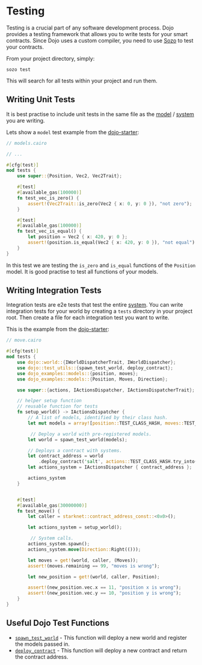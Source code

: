 # Testing

Testing is a crucial part of any software development process. Dojo provides a testing framework that allows you to write tests for your smart contracts. Since Dojo uses a custom compiler, you need to use [Sozo](/toolchain/sozo/) to test your contracts.

From your project directory, simply:

```shell
sozo test
```

This will search for all tests within your project and run them.

## Writing Unit Tests

It is best practise to include unit tests in the same file as the [model](/framework/models/) / [system](/framework/contracts/systems/) you are writing.

Lets show a `model` test example from the [dojo-starter](https://github.com/dojoengine/dojo-starter):

```rust
// models.cairo

// ...

#[cfg(test)]
mod tests {
    use super::{Position, Vec2, Vec2Trait};

    #[test]
    #[available_gas(100000)]
    fn test_vec_is_zero() {
        assert!(Vec2Trait::is_zero(Vec2 { x: 0, y: 0 }), "not zero");
    }

    #[test]
    #[available_gas(100000)]
    fn test_vec_is_equal() {
        let position = Vec2 { x: 420, y: 0 };
        assert!(position.is_equal(Vec2 { x: 420, y: 0 }), "not equal");
    }
}
```

In this test we are testing the `is_zero` and `is_equal` functions of the `Position` model. It is good practise to test all functions of your models.

## Writing Integration Tests

Integration tests are e2e tests that test the entire [system](/framework/contracts/systems/). You can write integration tests for your world by creating a `tests` directory in your project root. Then create a file for each integration test you want to write.

This is the example from the [dojo-starter](https://github.com/dojoengine/dojo-starter):

```rust
// move.cairo

#[cfg(test)]
mod tests {
    use dojo::world::{IWorldDispatcherTrait, IWorldDispatcher};
    use dojo::test_utils::{spawn_test_world, deploy_contract};
    use dojo_examples::models::{position, moves};
    use dojo_examples::models::{Position, Moves, Direction};

    use super::{actions, IActionsDispatcher, IActionsDispatcherTrait};

    // helper setup function
    // reusable function for tests
    fn setup_world() -> IActionsDispatcher {
        // A list of models, identified by their class hash.
        let mut models = array![position::TEST_CLASS_HASH, moves::TEST_CLASS_HASH];

         // Deploy a world with pre-registered models.
        let world = spawn_test_world(models);

        // Deploys a contract with systems.
        let contract_address = world
            .deploy_contract('salt', actions::TEST_CLASS_HASH.try_into().unwrap(), array![].span());
        let actions_system = IActionsDispatcher { contract_address };

        actions_system
    }


    #[test]
    #[available_gas(30000000)]
    fn test_move() {
        let caller = starknet::contract_address_const::<0x0>();

        let actions_system = setup_world();

         // System calls.
        actions_system.spawn();
        actions_system.move(Direction::Right(()));

        let moves = get!(world, caller, (Moves));
        assert!(moves.remaining == 99, "moves is wrong");

        let new_position = get!(world, caller, Position);

        assert!(new_position.vec.x == 11, "position x is wrong");
        assert!(new_position.vec.y == 10, "position y is wrong");
    }
}
```

## Useful Dojo Test Functions

-   [`spawn_test_world`](https://github.com/dojoengine/dojo/blob/78c88e5c4ffaa81134fb95e783c839efddf8e56b/crates/dojo-core/src/test_utils.cairo#L43) - This function will deploy a new world and register the models passed in.
-   [`deploy_contract`](https://github.com/dojoengine/dojo/blob/78c88e5c4ffaa81134fb95e783c839efddf8e56b/crates/dojo-core/src/test_utils.cairo#L24) - This function will deploy a new contract and return the contract address.
